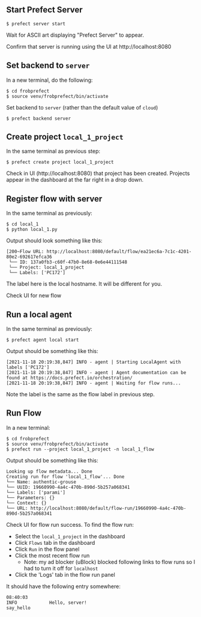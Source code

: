 Start Prefect Server
--------------------

```
$ prefect server start
```

Wait for ASCII art displaying "Prefect Server" to appear.

Confirm that server is running using the UI at http://localhost:8080

Set backend to `server`
----------------------

In a new terminal, do the following:

```
$ cd frobprefect
$ source venv/frobprefect/bin/activate
```

Set backend to `server` (rather than the default value of `cloud`)

```
$ prefect backend server
```

Create project `local_1_project`
--------------------------------

In the same terminal as previous step:

```
$ prefect create project local_1_project
```

Check in UI (http://localhost:8080) that project has been created. Projects
appear in the dashboard at the far right in a drop down.

Register flow with server
-------------------------

In the same terminal as previously:

```
$ cd local_1
$ python local_1.py
```
Output should look something like this:
```
[200~Flow URL: http://localhost:8080/default/flow/ea21ec6a-7c1c-4201-80e2-692617efca36
 └── ID: 137a0fb3-c60f-47b0-8e68-0e6e44111548
 └── Project: local_1_project
 └── Labels: ['PC172']
```
The label here is the local hostname. It will be different for you.

Check UI for new flow

Run a local agent
-----------------

In the same terminal as previously:

```
$ prefect agent local start
```

Output should be something like this:

```
[2021-11-18 20:19:38,847] INFO - agent | Starting LocalAgent with labels ['PC172']
[2021-11-18 20:19:38,847] INFO - agent | Agent documentation can be found at https://docs.prefect.io/orchestration/
[2021-11-18 20:19:38,847] INFO - agent | Waiting for flow runs...
```
Note the label is the same as the flow label in previous step.

Run Flow
--------

In a new terminal:

```
$ cd frobprefect
$ source venv/frobprefect/bin/activate
$ prefect run --project local_1_project -n local_1_flow
```
Output should be something like this:
```
Looking up flow metadata... Done
Creating run for flow 'local_1_flow'... Done
└── Name: authentic-grouse
└── UUID: 19660990-4a4c-470b-890d-5b257a068341
└── Labels: ['parami']
└── Parameters: {}
└── Context: {}
└── URL: http://localhost:8080/default/flow-run/19660990-4a4c-470b-890d-5b257a068341
```

Check UI for flow run success. To find the flow run:
* Select the `local_1_project` in the dashboard
* Click `Flows` tab in the dashboard
* Click `Run` in the flow panel
* Click the most recent flow run
  * Note: my ad blocker (uBlock) blocked following links to
    flow runs so I had to turn it off for `localhost`
* Click the 'Logs' tab in the flow run panel

It should have the following entry somewhere:
```
08:40:03
INFO            Hello, server!
say_hello
```
